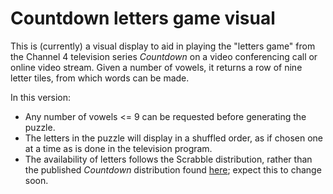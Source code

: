 # Countdown letters game visual

This is (currently) a visual display to aid in playing the "letters game" from the Channel 4 television series *Countdown* on a video conferencing call or online video stream. Given a number of vowels, it returns a row of nine letter tiles, from which words can be made.

In this version:
+ Any number of vowels <= 9 can be requested before generating the puzzle.
+ The letters in the puzzle will display in a shuffled order, as if chosen one at a time as is done in the television program.
+ The availability of letters follows the Scrabble distribution, rather than the published *Countdown* distribution found [here](http://www.thecountdownpage.com/letters.htm); expect this to change soon.